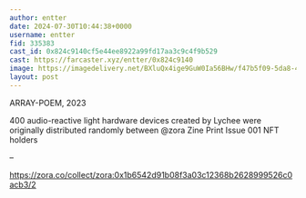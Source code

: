 ```yaml
---
author: entter
date: 2024-07-30T10:44:38+0000
username: entter
fid: 335383
cast_id: 0x824c9140cf5e44ee8922a99fd17aa3c9c4f9b529
cast: https://farcaster.xyz/entter/0x824c9140
image: https://imagedelivery.net/BXluQx4ige9GuW0Ia56BHw/f47b5f09-5da8-4f46-bc4e-98ae02bbd800/original
layout: post
---
```


ARRAY-POEM, 2023

400 audio-reactive light hardware devices created by Lychee were originally distributed randomly between @zora Zine Print Issue 001 NFT holders

–

https://zora.co/collect/zora:0x1b6542d91b08f3a03c12368b2628999526c0acb3/2

<img src='https://imagedelivery.net/BXluQx4ige9GuW0Ia56BHw/f47b5f09-5da8-4f46-bc4e-98ae02bbd800/original' alt='' referrerpolicy='no-referrer'/>
